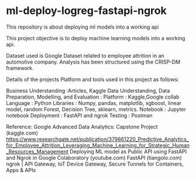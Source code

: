 # ml-deploy-logreg-fastapi-ngrok
This repository is about deploying ml models into a working api

This project objective is to deploy machine learning models into a working api. 

Dataset used is Google Dataset related to employee attrition in an automotive company. 
Analysis has been structured using the CRISP-DM framework. 

Details of the projects 
Platform and tools used in this project as follows:

Business Understanding :Articles, Kaggle
Data Understanding, Data Preparation, Modelling, and Evaluation :
Platform : Kaggle,Google collab 
Language : Python 
Libraries : Numpy, pandas, matplotlib, xgboost, linear model, random Forest, Decision Tree, sklearn,  metrics.
Notebook : Jupyter notebook 
Deployment : FastAPI and ngrok
Testing : Postman

Reference: 
Google Advanced Data Analytics: Capstone Project (kaggle.com)
https://www.researchgate.net/publication/379861220_Predictive_Analytics_for_Employee_Attrition_Leveraging_Machine_Learning_for_Strategic_Human_Resources_Management
Deploying ML model as Public API using FastAPI and Ngrok in Google Colaboratory (youtube.com)
FastAPI (tiangolo.com)
ngrok | API Gateway, IoT Device Gateway, Secure Tunnels for Containers, Apps & APIs

